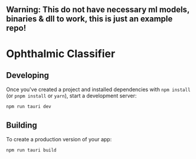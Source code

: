 ## Warning: This do not have necessary ml models, binaries & dll to work, this is just an example repo!
# Ophthalmic Classifier

## Developing

Once you've created a project and installed dependencies with `npm install` (or `pnpm install` or `yarn`), start a development server:

```bash
npm run tauri dev
```

## Building

To create a production version of your app:

```bash
npm run tauri build
```
